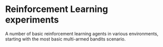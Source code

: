# Reinforcement Learning experiments

A number of basic reinforcement learning agents in various environments, starting with the most basic multi-armed bandits scenario.

